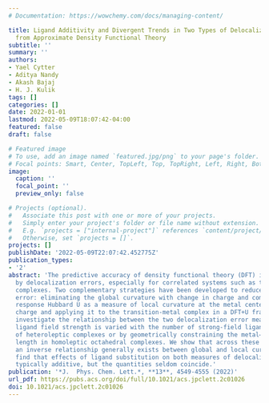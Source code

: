 ```yaml
---
# Documentation: https://wowchemy.com/docs/managing-content/

title: Ligand Additivity and Divergent Trends in Two Types of Delocalization Errors
  from Approximate Density Functional Theory
subtitle: ''
summary: ''
authors:
- Yael Cytter
- Aditya Nandy
- Akash Bajaj
- H. J. Kulik
tags: []
categories: []
date: 2022-01-01
lastmod: 2022-05-09T18:07:42-04:00
featured: false
draft: false

# Featured image
# To use, add an image named `featured.jpg/png` to your page's folder.
# Focal points: Smart, Center, TopLeft, Top, TopRight, Left, Right, BottomLeft, Bottom, BottomRight.
image:
  caption: ''
  focal_point: ''
  preview_only: false

# Projects (optional).
#   Associate this post with one or more of your projects.
#   Simply enter your project's folder or file name without extension.
#   E.g. `projects = ["internal-project"]` references `content/project/deep-learning/index.md`.
#   Otherwise, set `projects = []`.
projects: []
publishDate: '2022-05-09T22:07:42.452775Z'
publication_types:
- '2'
abstract: 'The predictive accuracy of density functional theory (DFT) is hampered
  by delocalization errors, especially for correlated systems such as transition-metal
  complexes. Two complementary strategies have been developed to reduce delocalization
  error: eliminating the global curvature with change in charge and computing a linear
  response Hubbard U as a measure of local curvature at the metal center at fixed
  charge and applying it to the transition-metal complex in a DFT+U framework. We
  investigate the relationship between the two delocalization error measures as the
  ligand field strength is varied with the number of strong-field ligands in a series
  of heteroleptic complexes or by geometrically constraining the metal–ligand bond
  length in homoleptic octahedral complexes. We show that across these sets of complexes
  an inverse relationship generally exists between global and local curvatures. We
  find that effects of ligand substitution on both measures of delocalization are
  typically additive, but the quantities seldom coincide.'
publication: '*J.  Phys. Chem. Lett.*, **13**, 4549-4555 (2022)'
url_pdf: https://pubs.acs.org/doi/full/10.1021/acs.jpclett.2c01026
doi: 10.1021/acs.jpclett.2c01026
---
```


